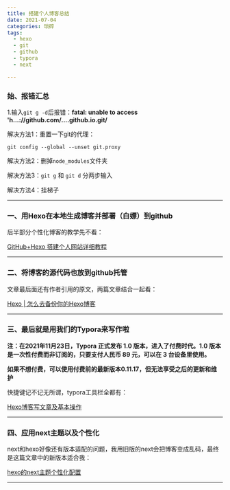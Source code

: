 ```yaml
---
title: 搭建个人博客总结
date: 2021-07-04
categories: 琐碎
tags:
  - hexo
  - git
  - github
  - typora
  - next

---
```




### 	始、报错汇总

1.输入`git g -d`后报错：**fatal:  unable to access 'h...://github.com/....github.io.git/**

解决方法1：重置一下git的代理：

```
git config --global --unset git.proxy
```

解决方法2：删掉`node_modules`文件夹

解决方法3：`git g` 和 `git d` 分两步输入

解决方法4：挂梯子





 <!--more-->

---



### 	一、用Hexo在本地生成博客并部署（白嫖）到github

后半部分个性化博客的教学先不看：

[GitHub+Hexo 搭建个人网站详细教程](https://zhuanlan.zhihu.com/p/26625249)



------



### 	二、将博客的源代码也放到github托管

文章最后面还有作者引用的原文，两篇文章结合一起看：

[Hexo | 怎么去备份你的Hexo博客](https://www.jianshu.com/p/baab04284923)



------



### 	三、最后就是用我们的Typora来写作啦



**注：在2021年11月23日，Typora 正式发布 1.0 版本，进入了付费时代。1.0 版本是一次性付费而非订阅的，只要支付人民币 89 元，可以在 3 台设备里使用。**

**如果不想付费，可以使用付费前的最新版本0.11.17，但无法享受之后的更新和维护**



快捷键记不记无所谓，typora工具栏全都有：

[Hexo博客写文章及基本操作](https://zhuanlan.zhihu.com/p/156915260)



------



### 四、应用next主题以及个性化

next和hexo好像还有版本适配的问题，我用旧版的next会把博客变成乱码，最终是这篇文章中的新版本适合我：

[hexo的next主题个性化配置](https://zhuanlan.zhihu.com/p/60424755 )



------



